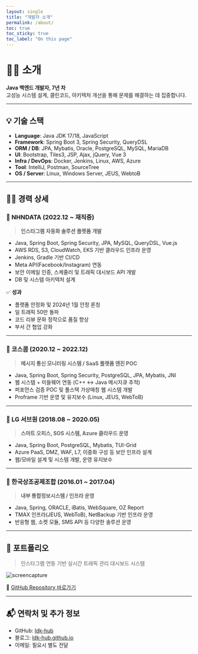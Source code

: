 ```yaml
---
layout: single
title: "개발자 소개"
permalink: /about/
toc: true
toc_sticky: true
toc_label: "On this page"
---
```


# 👨‍💻 소개

**Java 백엔드 개발자, 7년 차**  
고성능 시스템 설계, 클린코드, 아키텍처 개선을 통해 문제를 해결하는 데 집중합니다.

---

## 💡 기술 스택

- **Language**: Java JDK 17/18, JavaScript  
- **Framework**: Spring Boot 3, Spring Security, QueryDSL  
- **ORM / DB**: JPA, Mybatis, Oracle, PostgreSQL, MySQL, MariaDB  
- **UI**: Bootstrap, Tiles3, JSP, Ajax, jQuery, Vue 3  
- **Infra / DevOps**: Docker, Jenkins, Linux, AWS, Azure  
- **Tool**: IntelliJ, Postman, SourceTree  
- **OS / Server**: Linux, Windows Server, JEUS, WebtoB  

---

## 🧑‍💼 경력 상세

### 💼 NHNDATA (2022.12 ~ 재직중)

> **인스타그램 자동화 솔루션 플랫폼 개발**

- Java, Spring Boot, Spring Security, JPA, MySQL, QueryDSL, Vue.js  
- AWS RDS, S3, CloudWatch, EKS 기반 클라우드 인프라 운영  
- Jenkins, Gradle 기반 CI/CD  
- Meta API(Facebook/Instagram) 연동  
- 보안 이메일 인증, 스케줄러 및 트래픽 대시보드 API 개발  
- DB 및 시스템 아키텍처 설계  

✅ **성과**  
- 플랫폼 안정화 및 2024년 1월 안정 론칭  
- 일 트래픽 50만 돌파  
- 코드 리뷰 문화 정착으로 품질 향상  
- 부서 간 협업 강화

---

### 💼 코스콤 (2020.12 ~ 2022.12)

> **메시지 통신 모니터링 시스템 / SaaS 플랫폼 엔진 POC**

- Java, Spring Boot, Spring Security, PostgreSQL, JPA, Mybatis, JNI  
- 웹 시스템 + 미들웨어 연동 (C++ ↔ Java 메시지큐 추적)  
- 퍼포먼스 검증 POC 및 풀스택 가상매칭 웹 시스템 개발  
- Proframe 기반 운영 및 유지보수 (Linux, JEUS, WebToB)

---

### 💼 LG 서브원 (2018.08 ~ 2020.05)

> **스마트 오피스, SOS 시스템, Azure 클라우드 운영**

- Java, Spring Boot, PostgreSQL, Mybatis, TUI-Grid  
- Azure PaaS, DMZ, WAF, L7, 이중화 구성 등 보안 인프라 설계  
- 웹/모바일 설계 및 시스템 개발, 운영 유지보수  

---

### 💼 한국상조공제조합 (2016.01 ~ 2017.04)

> **내부 통합정보시스템 / 인프라 운영**

- Java, Spring, ORACLE, iBatis, WebSquare, OZ Report  
- TMAX 인프라(JEUS, WebToB), NetBackup 기반 인프라 운영  
- 반응형 웹, 소켓 모듈, SMS API 등 다양한 솔루션 운영

---

## 📁 포트폴리오

> 인스타그램 연동 기반 실시간 트래픽 관리 대시보드 시스템

![screencapture](https://user-images.githubusercontent.com/12209348/71538837-455f3000-2975-11ea-9f2c-240ce6180186.png)

🔗 [GitHub Repository 바로가기](https://github.com/ldk-hub/DashBoard)

---

## 📬 연락처 및 추가 정보

- GitHub: [ldk-hub](https://github.com/ldk-hub)
- 블로그: [ldk-hub.github.io](https://ldk-hub.github.io/)
- 이메일: 필요시 별도 전달
